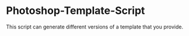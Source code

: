 # Photoshop-Template-Script
This script can generate different versions of a template that you provide.
